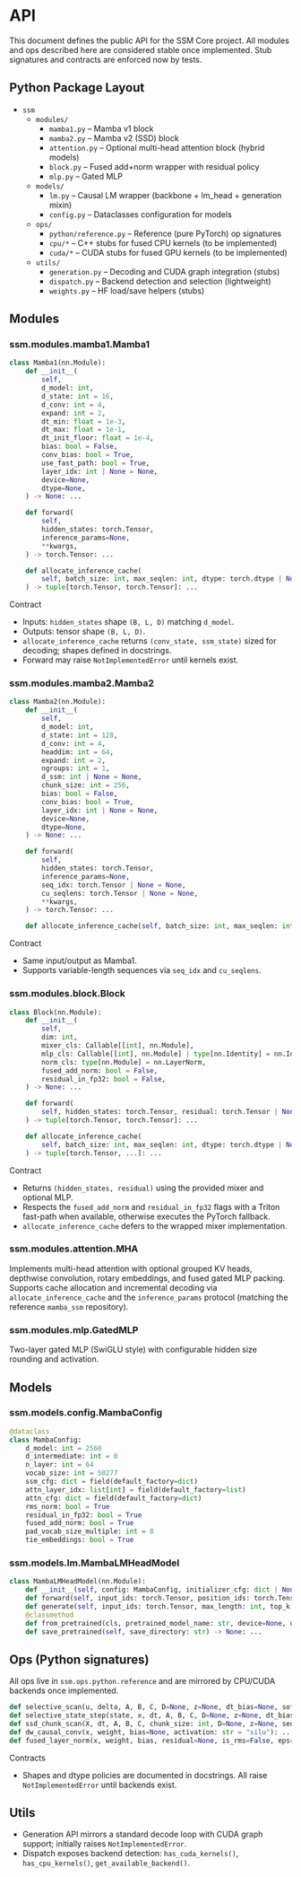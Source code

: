 # API

This document defines the public API for the SSM Core project. All modules and ops described here are considered stable once implemented. Stub signatures and contracts are enforced now by tests.

## Python Package Layout

- `ssm`
  - `modules/`
    - `mamba1.py` – Mamba v1 block
    - `mamba2.py` – Mamba v2 (SSD) block
    - `attention.py` – Optional multi-head attention block (hybrid models)
    - `block.py` – Fused add+norm wrapper with residual policy
    - `mlp.py` – Gated MLP
  - `models/`
    - `lm.py` – Causal LM wrapper (backbone + lm_head + generation mixin)
    - `config.py` – Dataclasses configuration for models
  - `ops/`
    - `python/reference.py` – Reference (pure PyTorch) op signatures
    - `cpu/*` – C++ stubs for fused CPU kernels (to be implemented)
    - `cuda/*` – CUDA stubs for fused GPU kernels (to be implemented)
  - `utils/`
    - `generation.py` – Decoding and CUDA graph integration (stubs)
    - `dispatch.py` – Backend detection and selection (lightweight)
    - `weights.py` – HF load/save helpers (stubs)

## Modules

### ssm.modules.mamba1.Mamba1

```python
class Mamba1(nn.Module):
    def __init__(
        self,
        d_model: int,
        d_state: int = 16,
        d_conv: int = 4,
        expand: int = 2,
        dt_min: float = 1e-3,
        dt_max: float = 1e-1,
        dt_init_floor: float = 1e-4,
        bias: bool = False,
        conv_bias: bool = True,
        use_fast_path: bool = True,
        layer_idx: int | None = None,
        device=None,
        dtype=None,
    ) -> None: ...

    def forward(
        self,
        hidden_states: torch.Tensor,
        inference_params=None,
        **kwargs,
    ) -> torch.Tensor: ...

    def allocate_inference_cache(
        self, batch_size: int, max_seqlen: int, dtype: torch.dtype | None = None, **kwargs
    ) -> tuple[torch.Tensor, torch.Tensor]: ...
```

Contract
- Inputs: `hidden_states` shape `(B, L, D)` matching `d_model`.
- Outputs: tensor shape `(B, L, D)`.
- `allocate_inference_cache` returns `(conv_state, ssm_state)` sized for decoding; shapes defined in docstrings.
- Forward may raise `NotImplementedError` until kernels exist.

### ssm.modules.mamba2.Mamba2

```python
class Mamba2(nn.Module):
    def __init__(
        self,
        d_model: int,
        d_state: int = 128,
        d_conv: int = 4,
        headdim: int = 64,
        expand: int = 2,
        ngroups: int = 1,
        d_ssm: int | None = None,
        chunk_size: int = 256,
        bias: bool = False,
        conv_bias: bool = True,
        layer_idx: int | None = None,
        device=None,
        dtype=None,
    ) -> None: ...

    def forward(
        self,
        hidden_states: torch.Tensor,
        inference_params=None,
        seq_idx: torch.Tensor | None = None,
        cu_seqlens: torch.Tensor | None = None,
        **kwargs,
    ) -> torch.Tensor: ...

    def allocate_inference_cache(self, batch_size: int, max_seqlen: int, dtype: torch.dtype | None = None, **kwargs): ...
```

Contract
- Same input/output as Mamba1.
- Supports variable-length sequences via `seq_idx` and `cu_seqlens`.

### ssm.modules.block.Block

```python
class Block(nn.Module):
    def __init__(
        self,
        dim: int,
        mixer_cls: Callable[[int], nn.Module],
        mlp_cls: Callable[[int], nn.Module] | type[nn.Identity] = nn.Identity,
        norm_cls: type[nn.Module] = nn.LayerNorm,
        fused_add_norm: bool = False,
        residual_in_fp32: bool = False,
    ) -> None: ...

    def forward(
        self, hidden_states: torch.Tensor, residual: torch.Tensor | None = None, inference_params=None, **kwargs
    ) -> tuple[torch.Tensor, torch.Tensor]: ...

    def allocate_inference_cache(
        self, batch_size: int, max_seqlen: int, dtype: torch.dtype | None = None, **kwargs
    ) -> tuple[torch.Tensor, ...]: ...
```

Contract
- Returns `(hidden_states, residual)` using the provided mixer and optional MLP.
- Respects the `fused_add_norm` and `residual_in_fp32` flags with a Triton fast-path when
  available, otherwise executes the PyTorch fallback.
- `allocate_inference_cache` defers to the wrapped mixer implementation.

### ssm.modules.attention.MHA
Implements multi-head attention with optional grouped KV heads, depthwise convolution, rotary embeddings,
and fused gated MLP packing. Supports cache allocation and incremental decoding via `allocate_inference_cache`
and the `inference_params` protocol (matching the reference `mamba_ssm` repository).

### ssm.modules.mlp.GatedMLP
Two-layer gated MLP (SwiGLU style) with configurable hidden size rounding and activation.

## Models

### ssm.models.config.MambaConfig
```python
@dataclass
class MambaConfig:
    d_model: int = 2560
    d_intermediate: int = 0
    n_layer: int = 64
    vocab_size: int = 50277
    ssm_cfg: dict = field(default_factory=dict)
    attn_layer_idx: list[int] = field(default_factory=list)
    attn_cfg: dict = field(default_factory=dict)
    rms_norm: bool = True
    residual_in_fp32: bool = True
    fused_add_norm: bool = True
    pad_vocab_size_multiple: int = 8
    tie_embeddings: bool = True
```

### ssm.models.lm.MambaLMHeadModel
```python
class MambaLMHeadModel(nn.Module):
    def __init__(self, config: MambaConfig, initializer_cfg: dict | None = None, device=None, dtype=None) -> None: ...
    def forward(self, input_ids: torch.Tensor, position_ids: torch.Tensor | None = None, inference_params=None, num_last_tokens: int = 0, **mixer_kwargs): ...
    def generate(self, input_ids: torch.Tensor, max_length: int, top_k: int = 1, top_p: float = 0.0, min_p: float = 0.0, temperature: float = 1.0, return_dict_in_generate: bool = False, output_scores: bool = False, **kwargs): ...
    @classmethod
    def from_pretrained(cls, pretrained_model_name: str, device=None, dtype=None, **kwargs) -> "MambaLMHeadModel": ...
    def save_pretrained(self, save_directory: str) -> None: ...
```

## Ops (Python signatures)

All ops live in `ssm.ops.python.reference` and are mirrored by CPU/CUDA backends once implemented.

```python
def selective_scan(u, delta, A, B, C, D=None, z=None, dt_bias=None, softplus=False, return_last_state=False): ...
def selective_state_step(state, x, dt, A, B, C, D=None, z=None, dt_bias=None, softplus=True): ...
def ssd_chunk_scan(X, dt, A, B, C, chunk_size: int, D=None, z=None, seq_meta=None, initial_states=None): ...
def dw_causal_conv(x, weight, bias=None, activation: str = "silu"): ...
def fused_layer_norm(x, weight, bias, residual=None, is_rms=False, eps=1e-5, prenorm=True, residual_in_fp32=True): ...
```

Contracts
- Shapes and dtype policies are documented in docstrings. All raise `NotImplementedError` until backends exist.

## Utils
- Generation API mirrors a standard decode loop with CUDA graph support; initially raises `NotImplementedError`.
- Dispatch exposes backend detection: `has_cuda_kernels()`, `has_cpu_kernels()`, `get_available_backend()`.
